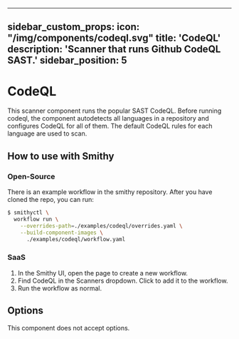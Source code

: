 ***

sidebar\_custom\_props:
icon: "/img/components/codeql.svg"
title: 'CodeQL'
description: 'Scanner that runs Github CodeQL SAST.'
sidebar\_position: 5
--------------------

# CodeQL

This scanner component runs the popular SAST CodeQL.
Before running codeql, the component autodetects all languages in a repository and configures CodeQL for all of them.
The default CodeQL rules for each language are used to scan.

## How to use with Smithy

### Open-Source

There is an example workflow in the smithy repository.
After you have cloned the repo, you can run:

```bash
$ smithyctl \
  workflow run \
    --overrides-path=./examples/codeql/overrides.yaml \
    --build-component-images \
      ./examples/codeql/workflow.yaml
```

### SaaS

1. In the Smithy UI, open the page to create a new workflow.
2. Find CodeQL in the Scanners dropdown. Click to add it to the workflow.
3. Run the workflow as normal.

## Options

This component does not accept options.
